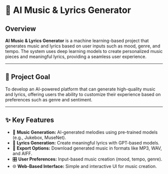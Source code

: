 # 🎵 AI Music & Lyrics Generator  

## Overview  
**AI Music & Lyrics Generator** is a machine learning-based project that generates music and lyrics based on user inputs such as mood, genre, and tempo. The system uses deep learning models to create personalized music pieces and meaningful lyrics, providing a seamless user experience.  

---

## 🎯 Project Goal  
To develop an AI-powered platform that can generate high-quality music and lyrics, offering users the ability to customize their experience based on preferences such as genre and sentiment.  

---

## ✨ Key Features  
- 🎼 **Music Generation:** AI-generated melodies using pre-trained models (e.g., Jukebox, MuseNet).  
- 📝 **Lyrics Generation:** Create meaningful lyrics with GPT-based models.  
- 📁 **Export Options:** Download generated music in formats like MP3, WAV, and AIFF.  
- 🎛 **User Preferences:** Input-based music creation (mood, tempo, genre).  
- 🌐 **Web-Based Interface:** Simple and interactive UI for music creation.  

